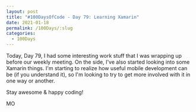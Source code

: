 ```yaml
---
layout: post
title: "#100DaysOfCode - Day 79: Learning Xamarin"
date: 2021-01-18
permalink: /100Days/:slug
categories: 
  - 100Days
---
```


Today, Day 79, I had some interesting work stuff that I was wrapping up before our weekly meeting. On the side, I've also started looking into some Xamarin things. I'm starting to realize how useful mobile development can be (if you understand it), so I'm looking to try to get more involved with it in one way or another.

Stay awesome & happy coding!

MO
